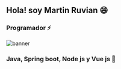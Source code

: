 ## Hola! soy Martin Ruvian 😄 
### Programador ⚡
![banner](https://repository-images.githubusercontent.com/278898544/60701b00-c36e-11ea-8cc7-8f986a587a79)
### Java, Spring boot, Node js y Vue js 🚀

